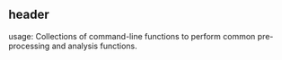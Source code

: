 ## header
usage: Collections of command-line functions to perform common pre-processing and analysis functions.